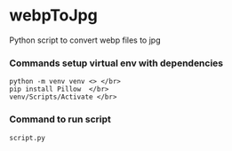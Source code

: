 # webpToJpg
Python script to convert webp files to jpg

### Commands setup virtual env with dependencies 
```
python -m venv venv <> </br>
pip install Pillow  </br>
venv/Scripts/Activate </br>
```
### Command to run script
```
script.py
```
